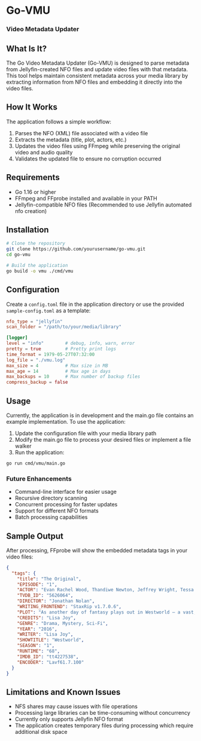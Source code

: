 # Go-VMU
### Video Metadata Updater

## What Is It?

The Go Video Metadata Updater (Go-VMU) is designed to parse metadata from Jellyfin-created NFO files and update video files with that metadata. This tool helps maintain consistent metadata across your media library by extracting information from NFO files and embedding it directly into the video files.

## How It Works

The application follows a simple workflow:

1. Parses the NFO (XML) file associated with a video file
2. Extracts the metadata (title, plot, actors, etc.)
3. Updates the video files using FFmpeg while preserving the original video and audio quality
4. Validates the updated file to ensure no corruption occurred

## Requirements

- Go 1.16 or higher
- FFmpeg and FFprobe installed and available in your PATH
- Jellyfin-compatible NFO files (Recommended to use Jellyfin automated nfo creation)

## Installation

```bash
# Clone the repository
git clone https://github.com/yourusername/go-vmu.git
cd go-vmu

# Build the application
go build -o vmu ./cmd/vmu
```

## Configuration

Create a `config.toml` file in the application directory or use the provided `sample-config.toml` as a template:

```toml
nfo_type = "jellyfin"
scan_folder = "/path/to/your/media/library"

[logger]
level = "info"        # debug, info, warn, error
pretty = true         # Pretty print logs
time_format = 1979-05-27T07:32:00
log_file = "./vmu.log"
max_size = 4          # Max size in MB
max_age = 14          # Max age in days
max_backups = 10      # Max number of backup files
compress_backup = false
```

## Usage

Currently, the application is in development and the main.go file contains an example implementation. To use the application:

1. Update the configuration file with your media library path
2. Modify the main.go file to process your desired files or implement a file walker
3. Run the application:

```bash
go run cmd/vmu/main.go
```

### Future Enhancements

- Command-line interface for easier usage
- Recursive directory scanning
- Concurrent processing for faster updates
- Support for different NFO formats
- Batch processing capabilities

## Sample Output

After processing, FFprobe will show the embedded metadata tags in your video files:

```json
{
  "tags": {
    "title": "The Original",
    "EPISODE": "1",
    "ACTOR": "Evan Rachel Wood, Thandiwe Newton, Jeffrey Wright, Tessa Thompson, James Marsden, Angela Sarafyan, Anthony Hopkins, Ingrid Bolsø Berdal, Ed Harris, Shannon Woodward, Sidse Babett Knudsen, Jimmi Simpson, Ben Barnes, Simon Quarterman, Luke Hemsworth, Louis Herthum, Eddie Rouse, Kyle Bornheimer, Bridgid Coulter, Regi Davis, Mataeo Mingo, Trevante Rhodes, Micky Shiloah, Keller Wortham, Olivia May, Alex Marshall-Brown, Jeffrey Muller, Brook Kerr, Bradley Snedeker, Patrick Quinlan, David Coatsworth, Roberto Patino",
    "TVDB_ID": "5626064",
    "DIRECTOR": "Jonathan Nolan",
    "WRITING_FRONTEND": "StaxRip v1.7.0.6",
    "PLOT": "As another day of fantasy plays out in Westworld — a vast, remote park where guests pay top dollar to share wild-west adventures with android \"hosts\" — top programmer Bernard Lowe alerts park founder Dr. Robert Ford about incidents of aberrant behavior cropping up in some recently re-coded hosts. Meanwhile, in the Westworld town of Sweetwater, a rancher's daughter named Dolores encounters a gunslinger named Teddy in the street — but their predictable narrative is upended by the appearance of a ruthless Man in Black and, later, by a supporting host's unscripted encounter with an artifact of the outside world.",
    "CREDITS": "Lisa Joy",
    "GENRE": "Drama, Mystery, Sci-Fi",
    "YEAR": "2016",
    "WRITER": "Lisa Joy",
    "SHOWTITLE": "Westworld",
    "SEASON": "1",
    "RUNTIME": "68",
    "IMDB_ID": "tt4227538",
    "ENCODER": "Lavf61.7.100"
  }
}
```

## Limitations and Known Issues

- NFS shares may cause issues with file operations
- Processing large libraries can be time-consuming without concurrency
- Currently only supports Jellyfin NFO format
- The application creates temporary files during processing which require additional disk space
